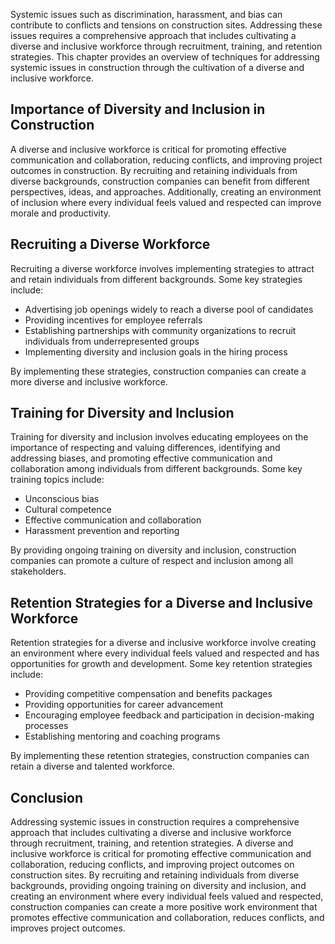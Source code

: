 
Systemic issues such as discrimination, harassment, and bias can contribute to conflicts and tensions on construction sites. Addressing these issues requires a comprehensive approach that includes cultivating a diverse and inclusive workforce through recruitment, training, and retention strategies. This chapter provides an overview of techniques for addressing systemic issues in construction through the cultivation of a diverse and inclusive workforce.

Importance of Diversity and Inclusion in Construction
-----------------------------------------------------

A diverse and inclusive workforce is critical for promoting effective communication and collaboration, reducing conflicts, and improving project outcomes in construction. By recruiting and retaining individuals from diverse backgrounds, construction companies can benefit from different perspectives, ideas, and approaches. Additionally, creating an environment of inclusion where every individual feels valued and respected can improve morale and productivity.

Recruiting a Diverse Workforce
------------------------------

Recruiting a diverse workforce involves implementing strategies to attract and retain individuals from different backgrounds. Some key strategies include:

* Advertising job openings widely to reach a diverse pool of candidates
* Providing incentives for employee referrals
* Establishing partnerships with community organizations to recruit individuals from underrepresented groups
* Implementing diversity and inclusion goals in the hiring process

By implementing these strategies, construction companies can create a more diverse and inclusive workforce.

Training for Diversity and Inclusion
------------------------------------

Training for diversity and inclusion involves educating employees on the importance of respecting and valuing differences, identifying and addressing biases, and promoting effective communication and collaboration among individuals from different backgrounds. Some key training topics include:

* Unconscious bias
* Cultural competence
* Effective communication and collaboration
* Harassment prevention and reporting

By providing ongoing training on diversity and inclusion, construction companies can promote a culture of respect and inclusion among all stakeholders.

Retention Strategies for a Diverse and Inclusive Workforce
----------------------------------------------------------

Retention strategies for a diverse and inclusive workforce involve creating an environment where every individual feels valued and respected and has opportunities for growth and development. Some key retention strategies include:

* Providing competitive compensation and benefits packages
* Providing opportunities for career advancement
* Encouraging employee feedback and participation in decision-making processes
* Establishing mentoring and coaching programs

By implementing these retention strategies, construction companies can retain a diverse and talented workforce.

Conclusion
----------

Addressing systemic issues in construction requires a comprehensive approach that includes cultivating a diverse and inclusive workforce through recruitment, training, and retention strategies. A diverse and inclusive workforce is critical for promoting effective communication and collaboration, reducing conflicts, and improving project outcomes on construction sites. By recruiting and retaining individuals from diverse backgrounds, providing ongoing training on diversity and inclusion, and creating an environment where every individual feels valued and respected, construction companies can create a more positive work environment that promotes effective communication and collaboration, reduces conflicts, and improves project outcomes.
